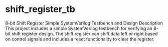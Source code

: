 # shift_register_tb
 8-bit Shift Register Simple SystemVerilog Testbench and Design 
 Description This project includes a simple SystemVerilog testbench for verifying an 8-bit shift register design. The shift register can shift data left or right based on control signals and includes a reset functionality to clear the register.
